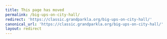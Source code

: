 ```yaml
---
title: This page has moved
permalink: /big-ups-on-city-hall/
redirect: 'https://classic.grandparkla.org/big-ups-on-city-hall/'
canonical_url: 'https://classic.grandparkla.org/big-ups-on-city-hall/'
layout: redirect
---
```

